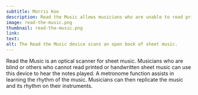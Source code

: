 ```yaml
---
subtitle: Morris Koo
description: Read the Music allows musicians who are unable to read printed or handwritten sheet music to hear the notes played.
image: read-the-music.png
thumbnail: read-the-music.png
link: 
text: 
alt: The Read the Music device scans an open book of sheet music.
---
```

Read the Music is an optical scanner for sheet music. Musicians who are blind or others who cannot read printed or handwritten sheet music can use this device to hear the notes played. A metronome function assists in learning the rhythm of the music. Musicians can then replicate the music and its rhythm on their instruments.
